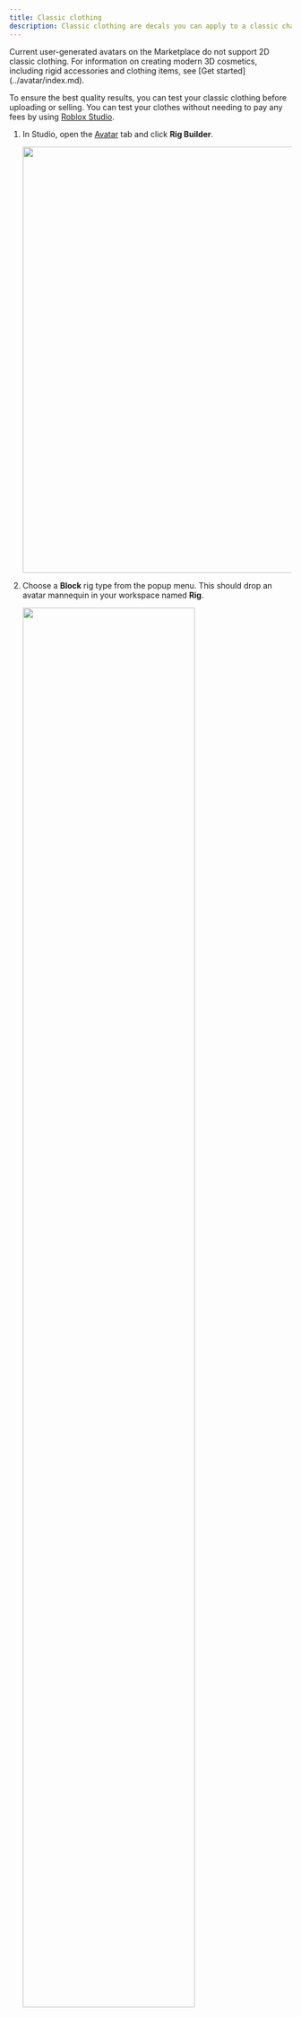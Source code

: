 ```yaml
---
title: Classic clothing
description: Classic clothing are decals you can apply to a classic character model's surface. You can create classic clothing items on Roblox and upload them to the Marketplace.
---
```


<Alert severity="warning">
Current user-generated avatars on the Marketplace do not support 2D classic clothing. For information on creating modern 3D cosmetics, including rigid accessories and clothing items, see [Get started](../avatar/index.md).
</Alert>

To ensure the best quality results, you can test your classic clothing before uploading or selling. You can test your clothes without needing to pay any fees by using [Roblox Studio](../studio/setup.md).

1. In Studio, open the [Avatar](../studio/avatar-tab.md) tab and click **Rig Builder**.

   <img src="../assets/studio/general/Avatar-Tab-Rig-Builder.png"
      width="760" />

2. Choose a **Block** rig type from the popup menu. This should drop an avatar mannequin in your workspace named **Rig**.

   <img src="../assets/accessories/classic-clothing/Dummy-Default.jpg"
   width="80%" />

3. In the Explorer window, hover over the **Rig** object, click the **&CirclePlus;** button and insert either a **ShirtGraphic** (T-shirt), **Shirt**, or **Pants** object according to the clothing you want to test.

4. Locate and select the new **Shirt Graphic** or **Clothing** object parented under **Rig**.

   <img src="../assets/accessories/classic-clothing/Explorer-Dummy-Shirt-Graphic.png"
   width="320" />

   **Shirt Graphic** (T-shirt)

   <img src="../assets/accessories/classic-clothing/Explorer-Dummy-Clothing.png"
   width="320" />

   **Clothing** (Shirt/Pants)

5. In the Properties window, locate the associated property as follows:

   <img src="../assets/accessories/classic-clothing/Properties-Graphic.png"
   width="320" />

   **Graphic** (T-shirt)

   <img src="../assets/accessories/classic-clothing/Properties-ShirtTemplate.png"
   width="320" />

   **ShirtTemplate** (Shirt)

   <img src="../assets/accessories/classic-clothing/Properties-PantsTemplate.png"
   width="320" />

   **PantsTemplate** (Pants)

6. Click inside the property's row and select the image you uploaded to Roblox. This applies the clothing texture to the Rig character.

   <img src="../assets/accessories/classic-clothing/Dummy-Clothed.jpg"
   width="80%" />

<Alert severity="success">
After testing, you can [upload and sell](./upload-classic-clothing.md) your asset to the Marketplace.
</Alert>
